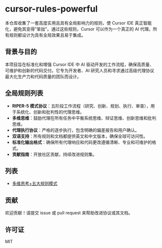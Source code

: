 # cursor-rules-powerful

本仓库收集了一套高度实用且具有全局影响力的规则，使 Cursor IDE 真正智能化，避免其变得"笨拙"。通过这些规则，Cursor 可以作为一个真正的 AI 代理。所有规则都设计为具有全局效果且易于集成。

## 背景与目的
本项目旨在标准化和增强 Cursor IDE 中 AI 驱动开发的工作流程，确保高质量、可维护和创新的代码交付。它专为开发者、AI 研究人员和寻求通过高级代理协议最大化生产力和代码质量的团队而设计。

## 全局规则列表
- **RIPER-5 模式协议**：五阶段工作流程（研究、创新、规划、执行、审查），用于系统化、创新和批判性的代理思维。
- **多维思维**：鼓励代理在所有任务中平衡系统思维、辩证思维、创新思维和批判思维。
- **代理执行协议**：严格的逐步执行，包含明确的偏差报告和用户确认。
- **双语支持**：所有规则和文档都提供英文和中文版本，确保全球可访问性。
- **标准化输出格式**：确保所有代理响应和代码更改遵循清晰、专业和可维护的格式。
- **贡献指南**：开放社区贡献，持续改进规则集。

## 列表

- [多维思考+五大规则模式](https://github.com/JiuRanYa/cursor-rules-powerful/blob/main/RIPER5.txt)

## 贡献
欢迎贡献！请提交 issue 或 pull request 来帮助改进协议或其文档。

## 许可证
MIT
